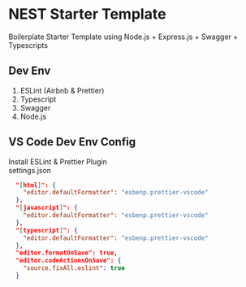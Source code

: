 # NEST Starter Template

Boilerplate Starter Template using Node.js + Express.js + Swagger + Typescripts

## Dev Env

1. ESLint (Airbnb & Prettier)
2. Typescript
3. Swagger
4. Node.js

## VS Code Dev Env Config

Install ESLint & Prettier Plugin <br>
settings.json

```json
  "[html]": {
    "editor.defaultFormatter": "esbenp.prettier-vscode"
  },
  "[javascript]": {
    "editor.defaultFormatter": "esbenp.prettier-vscode"
  },
  "[typescript]": {
    "editor.defaultFormatter": "esbenp.prettier-vscode"
  },
  "editor.formatOnSave": true,
  "editor.codeActionsOnSave": {
    "source.fixAll.eslint": true
  }
```

